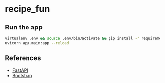 # recipe_fun

## Run the app
    
```bash
virtualenv .env && source .env/bin/activate && pip install -r requirements.txt
uvicorn app.main:app --reload
```

## References

- [FastAPI](https://fastapi.tiangolo.com/)
- [Bootstrap](https://getbootstrap.com/)
